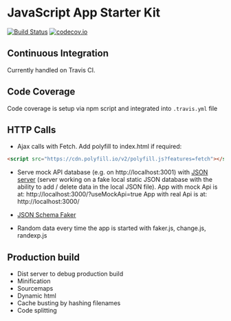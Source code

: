 # JavaScript App Starter Kit

[![Build Status](https://travis-ci.org/PiotrBerebecki/javascript-app-starter-kit.svg?branch=master)](https://travis-ci.org/PiotrBerebecki/javascript-app-starter-kit)
[![codecov.io](https://codecov.io/github/PiotrBerebecki/javascript-app-starter-kit/coverage.svg?branch=master)](https://codecov.io/github/PiotrBerebecki/javascript-app-starter-kit?branch=master)


## Continuous Integration

Currently handled on Travis CI.


## Code Coverage

Code coverage is setup via npm script and integrated into `.travis.yml` file


## HTTP Calls

- Ajax calls with Fetch. Add polyfill to index.html if required:
```html
<script src="https://cdn.polyfill.io/v2/polyfill.js?features=fetch"></script>
```

- Serve mock API database (e.g. on http://localhost:3001) with [JSON server](https://github.com/typicode/json-server) (server working on a fake local static JSON database with the ability to add / delete data in the local JSON file).
App with mock Api is at: http://localhost:3000/?useMockApi=true
App with real Api is at: http://localhost:3000/

- [JSON Schema Faker](http://json-schema-faker.js.org/)
- Random data every time the app is started with faker.js, change.js, randexp.js


## Production build

- Dist server to debug production build
- Minification
- Sourcemaps
- Dynamic html
- Cache busting by hashing filenames
- Code splitting
